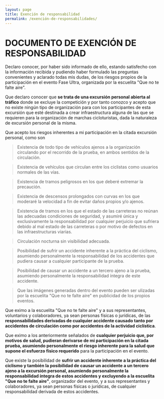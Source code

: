 ```yaml
---
layout: page
title: Exención de responsabilidad
permalink: /exención-de-responsabilidades/
---
```


# DOCUMENTO DE EXENCIÓN DE RESPONSABILIDAD

Declaro conocer, por haber sido informado de ello, estando satisfecho con la información recibida y
pudiendo haber formulado las preguntas convenientes y aclarado todas mis dudas, de los riesgos
propios de la participación en el evento Fase Ultra, organizada por la escuelita "Que no te falte aire".

Que declaro conocer que **se trata de una excursión personal abierta al tráfico** donde se excluye la
competición y por tanto conozco y acepto que no existe ningún tipo de organización para con los
participantes de esta excursión que esté destinada a crear infraestructura alguna de las que se requieren
para la organización de marchas cicloturistas, dada la naturaleza de excursión
personal de la misma.

Que acepto los riesgos inherentes a mi participación en la citada excursión personal, como son

> Existencia de todo tipo de vehículos ajenos a la organización circulando por el recorrido de la
prueba, en ambos sentidos de la circulación.

> Existencia de vehículos que circulan entre los ciclistas como usuarios normales de las vías.

> Existencia de tramos peligrosos en los que deberé extremar la precaución.

> Existencia de descensos prolongados con curvas en los que moderaré la velocidad a fin de evitar
daños propios y/o ajenos.

> Existencia de tramos en los que el estado de las carreteras no reúnan las adecuadas condiciones
de seguridad, y asumiré única y exclusivamente la responsabilidad por cualquier perjuicio que
sufriera debido al mal estado de las carreteras o por motivo de defectos en las infraestructuras
viarias.

> Circulación nocturna sin visibilidad adecuada.

> Posibilidad de sufrir un accidente inherente a la práctica del ciclismo, asumiendo
personalmente la responsabilidad de los accidentes que pudiera causar a cualquier participante
de la prueba.

> Posibilidad de causar un accidente a un tercero ajeno a la prueba, asumiendo personalmente la
responsabilidad íntegra de este accidente.

> Que las imágenes generadas dentro del evento pueden ser ulizadas por la escuelita "Que no te falte aire"
en publicidad de los propios eventos.

Que eximo a la escuelita "Que no te falte aire" y a sus representantes, voluntarios y colaboradores, ya
sean personas físicas o jurídicas, de las **responsabilidades derivadas de cualquier accidente causado
tanto por accidentes de circulación como por accidentes de la actividad ciclística**.

Que eximo a los anteriormente señalados de **cualquier perjuicio que, por motivos de salud, pudieran
derivarse de mi participación en la citada prueba, asumiendo personalmente el riesgo inherente para la
salud que supone el esfuerzo físico requerido** para la participación en el evento.

Que existe la posibilidad de **sufrir un accidente inherente a la práctica del ciclismo y también la posibilidad
de causar un accidente a un tercero ajeno a la excursión personal, asumiendo personalmente la
responsabilidad íntegra de estos accidentes y excluyendo a la escuelita "Que no te falte aire"**, organizador del evento, y a sus representantes y colaboradores, ya sean personas físicas o jurídicas, de cualquier responsabilidad derivada de estos accidentes.
